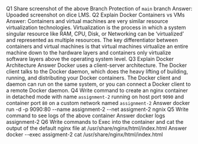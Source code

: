 Q1 Share screenshot of the above Branch Protection of `main` branch
Answer: Upoaded screenshot on dice LMS.
Q2 Explain Docker Containers vs VMs
Answer: Containers and virtual machines are very similar resource virtualization technologies. Virtualization is the process in which a system singular resource like RAM, CPU, Disk, or Networking can be ‘virtualized’ and represented as multiple resources. The key differentiator between containers and virtual machines is that virtual machines virtualize an entire machine down to the hardware layers and containers only virtualize software layers above the operating system level.
Q3 Explain Docker Architecture
Answer Docker uses a client-server architecture. The Docker client talks to the Docker daemon, which does the heavy lifting of building, running, and distributing your Docker containers. The Docker client and daemon can run on the same system, or you can connect a Docker client to a remote Docker daemon.
Q4 Write command to create an nginx container in detached mode with name `assignment-2` running on host port `9090` and container port `80` on a custom network named `assignment-2`
Answer docker run -d -p 9090:80 --name assignment-2 --net assigment-2 ngnix
Q5 Write command to see logs of the above container
Answer docker logs assignment-2
Q6 Write commands to Exec into the container and cat the output of the default nginx file at /usr/share/nginx/html/index.html
Answer docker --exec assigment-2 cat /usr/share/nginx/html/index.html
